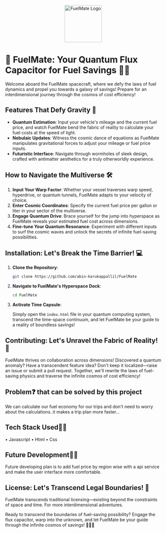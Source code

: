 <div align="center">
  <img src="https://media1.tenor.com/m/3yyytNGYC7cAAAAC/empty-tank.gif" alt="FuelMate Logo" wdith=90px height=120px>
</div>

# 🚀 FuelMate: Your Quantum Flux Capacitor for Fuel Savings 🌌⛽

Welcome aboard the FuelMate spacecraft, where we defy the laws of fuel dynamics and propel you towards a galaxy of savings! Prepare for an interdimensional journey through the cosmos of cost efficiency!

## Features That Defy Gravity 🌟

- **Quantum Estimation**: Input your vehicle's mileage and the current fuel price, and watch FuelMate bend the fabric of reality to calculate your fuel costs at the speed of light.
- **Nebulaic Updates**: Witness the cosmic dance of equations as FuelMate manipulates gravitational forces to adjust your mileage or fuel price inputs.
- **Futuristic Interface**: Navigate through wormholes of sleek design, crafted with antimatter aesthetics for a truly otherworldly experience.

## How to Navigate the Multiverse 🛠️

1. **Input Your Warp Factor**: Whether your vessel traverses warp speed, hyperdrive, or quantum tunnels, FuelMate adapts to your velocity of choice.
2. **Enter Cosmic Coordinates**: Specify the current fuel price per gallon or liter in your sector of the multiverse.
3. **Engage Quantum Drive**: Brace yourself for the jump into hyperspace as FuelMate reveals your estimated fuel cost across dimensions.
4. **Fine-tune Your Quantum Resonance**: Experiment with different inputs to surf the cosmic waves and unlock the secrets of infinite fuel-saving possibilities.

## Installation: Let's Break the Time Barrier! 💻

1. **Clone the Repository**:

    ```bash
    git clone https://github.com/abin-karukappallil/FuelMate
    ```

2. **Navigate to FuelMate's Hyperspace Dock**:

    ```bash
    cd FuelMate
    ```

3. **Activate Time Capsule**:

    Simply open the `index.html` file in your quantum computing system, transcend the time-space continuum, and let FuelMate be your guide to a reality of boundless savings!

## Contributing: Let's Unravel the Fabric of Reality! 🚀

FuelMate thrives on collaboration across dimensions! Discovered a quantum anomaly? Have a transcendent feature idea? Don't keep it localized—raise an issue or submit a pull request. Together, we'll rewrite the laws of fuel-saving physics and traverse the infinite cosmos of cost efficiency!

## Problem❓ that can be solved by this project

We can calculate our fuel economy for our trips and don't need to worry about the calculations..it makes a trip plan more faster...

## Tech Stack Used👨‍💻

• Javascript
• Html
• Css

## Future Development🧑‍💻

Future developing plan is to add fuel price by region wise with a api service and make the user interface more comfortable.

## License: Let's Transcend Legal Boundaries! 📝

FuelMate transcends traditional licensing—existing beyond the constraints of space and time. For more interdimensional adventures.

Ready to transcend the boundaries of fuel-saving possibility? Engage the flux capacitor, warp into the unknown, and let FuelMate be your guide through the infinite cosmos of savings! 🌌🚀✨
